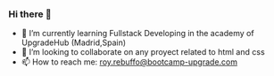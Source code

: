 ### Hi there 👋
- 🌱 I’m currently learning Fullstack Developing in the academy of UpgradeHub (Madrid,Spain)
- 👯 I’m looking to collaborate on any proyect related to html and css
- 📫 How to reach me: roy.rebuffo@bootcamp-upgrade.com
<!--
**Roy-Rebuffo/Roy-Rebuffo** is a ✨ _special_ ✨ repository because its `README.md` (this file) appears on your GitHub profile.

Here are some ideas to get you started:

- 🔭 I’m currently working on ...
- 🌱 I’m currently learning ...
- 👯 I’m looking to collaborate on ...
- 🤔 I’m looking for help with ...
- 💬 Ask me about ...
- 📫 How to reach me: ...
- 😄 Pronouns: ...
- ⚡ Fun fact: ...
-->
